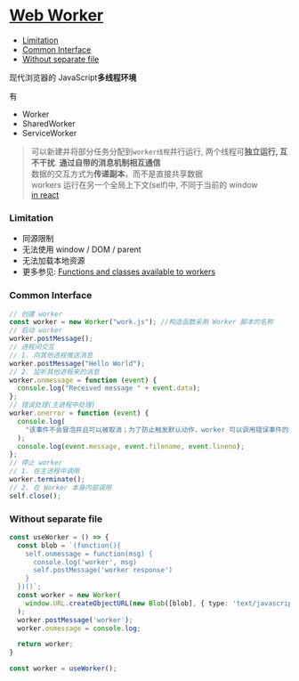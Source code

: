# [Web Worker](https://developer.mozilla.org/en-US/docs/Web/API/Web_Workers_API)

<!-- TOC -->

- [Limitation](#limitation)
- [Common Interface](#common-interface)
- [Without separate file](#without-separate-file)

<!-- /TOC -->

现代浏览器的 JavaScript**多线程环境**

有
- Worker
- SharedWorker
- ServiceWorker

> 可以新建并将部分任务分配到`worker线程`并行运行, 两个线程可**独立运行, 互不干扰**. **通过自带的消息机制相互通信**<br>
> 数据的交互方式为**传递副本**，而不是直接共享数据<br>
> workers 运行在另一个全局上下文(self)中, 不同于当前的 window<br>
> [in react](https://github.com/async-library/react-webworker/blob/master/src/index.js)

### Limitation

- 同源限制
- 无法使用 window / DOM / parent
- 无法加载本地资源
- 更多参见: [Functions and classes available to workers](https://developer.mozilla.org/en-US/docs/Web/API/Web_Workers_API/Functions_and_classes_available_to_workers)

### Common Interface

```js
// 创建 worker
const worker = new Worker("work.js"); //构造函数采用 Worker 脚本的名称
// 启动 worker
worker.postMessage();
// 进程间交互
// 1. 向其他进程推送消息
worker.postMessage("Hello World");
// 2. 监听其他进程来的消息
worker.onmessage = function (event) {
  console.log("Received message " + event.data);
};
// 错误处理(主进程中处理)
worker.onerror = function (event) {
  console.log(
    "该事件不会冒泡并且可以被取消；为了防止触发默认动作，worker 可以调用错误事件的 preventDefault()方法"
  );
  console.log(event.message, event.filename, event.lineno);
};
// 停止 worker
// 1. 在主进程中调用
worker.terminate();
// 2. 在 Worker 本身内部调用
self.close();
```

### Without separate file

```typescript
const useWorker = () => {
  const blob = `(function(){
    self.onmessage = function(msg) {
      console.log('worker', msg)
      self.postMessage('worker response')
    }
  })()`;
  const worker = new Worker(
    window.URL.createObjectURL(new Blob([blob], { type: 'text/javascript' }))
  );
  worker.postMessage('worker');
  worker.onmessage = console.log;

  return worker;
}

const worker = useWorker();
```
